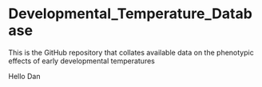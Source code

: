 # Developmental_Temperature_Database
This is the GitHub repository that collates available data on the phenotypic effects of early developmental temperatures

Hello Dan
